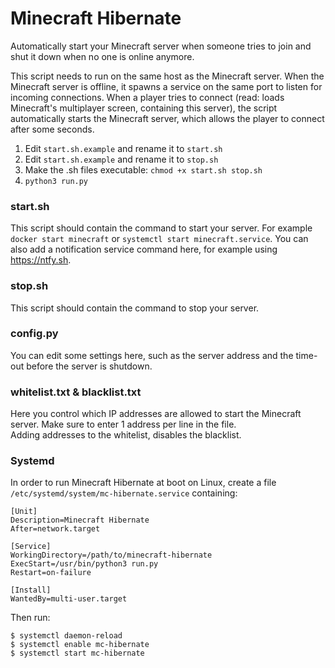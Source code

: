 # Minecraft Hibernate

Automatically start your Minecraft server when someone tries to join and shut it down when no one is online anymore.  

This script needs to run on the same host as the Minecraft server. 
When the Minecraft server is offline, it spawns a service on the same port to listen for incoming connections. 
When a player tries to connect (read: loads Minecraft's multiplayer screen, containing this server), the script automatically starts the Minecraft server, which allows the player to connect after some seconds.

1) Edit `start.sh.example` and rename it to `start.sh`
1) Edit `start.sh.example` and rename it to `stop.sh`
1) Make the .sh files executable: `chmod +x start.sh stop.sh`
1) `python3 run.py`

### start.sh
This script should contain the command to start your server. For example `docker start minecraft` or `systemctl start minecraft.service`.
You can also add a notification service command here, for example using https://ntfy.sh.

### stop.sh
This script should contain the command to stop your server.

### config.py
You can edit some settings here, such as the server address and the time-out before the server is shutdown.

### whitelist.txt & blacklist.txt
Here you control which IP addresses are allowed to start the Minecraft server.
Make sure to enter 1 address per line in the file.  
Adding addresses to the whitelist, disables the blacklist.

### Systemd
In order to run Minecraft Hibernate at boot on Linux, create a file `/etc/systemd/system/mc-hibernate.service` containing:
```
[Unit]
Description=Minecraft Hibernate
After=network.target

[Service]
WorkingDirectory=/path/to/minecraft-hibernate
ExecStart=/usr/bin/python3 run.py
Restart=on-failure

[Install]
WantedBy=multi-user.target
```
Then run:  
```
$ systemctl daemon-reload
$ systemctl enable mc-hibernate
$ systemctl start mc-hibernate
```
